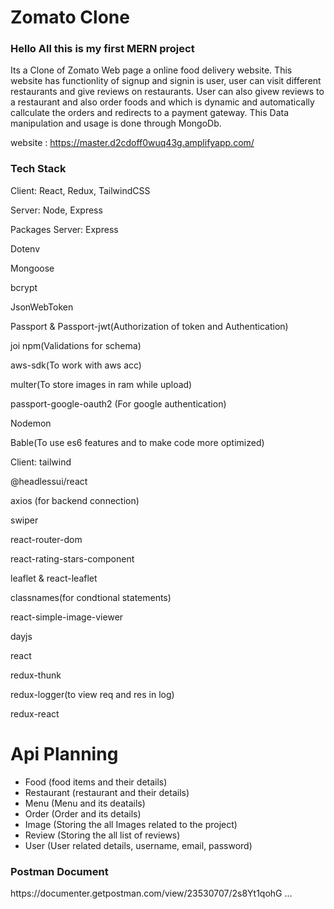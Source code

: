 
<h1>Zomato Clone</h1>

<h3>Hello All this is my first MERN project</h3>

Its a Clone of Zomato Web page a online food delivery website. This website has functionlity of signup and signin is user, user can visit different restaurants and give reviews on restaurants. User can also givew reviews to a restaurant and also order foods and which is dynamic and automatically callculate the orders and redirects to a payment gateway. This Data manipulation and usage is done through MongoDb.

website :
https://master.d2cdoff0wuq43g.amplifyapp.com/

<h3>Tech Stack</h3>
Client: React, Redux, TailwindCSS

Server: Node, Express

Packages
Server:
Express

Dotenv

Mongoose

bcrypt

JsonWebToken

Passport & Passport-jwt(Authorization of token and Authentication)

joi npm(Validations for schema)

aws-sdk(To work with aws acc)

multer(To store images in ram while upload)

passport-google-oauth2 (For google authentication)

Nodemon

Bable(To use es6 features and to make code more optimized)

Client:
tailwind

@headlessui/react

axios (for backend connection)

swiper

react-router-dom

react-rating-stars-component

leaflet & react-leaflet

classnames(for condtional statements)

react-simple-image-viewer

dayjs

react

redux-thunk

redux-logger(to view req and res in log)

redux-react

# Api Planning
- Food (food items and their details)
- Restaurant (restaurant and their details)
- Menu (Menu and its deatails)
- Order (Order and its details)
- Image (Storing the all Images related to the project)
- Review (Storing the all list of reviews)
- User (User related details, username, email, password) 

<h3>Postman Document</h3>
https://documenter.getpostman.com/view/23530707/2s8Yt1qohG ...
